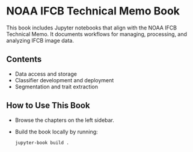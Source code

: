 # **NOAA IFCB Technical Memo Book**

This book includes Jupyter notebooks that align with the NOAA IFCB Technical Memo. It documents workflows for managing, processing, and analyzing IFCB image data.

## Contents

- Data access and storage
- Classifier development and deployment
- Segmentation and trait extraction

## How to Use This Book

- Browse the chapters on the left sidebar.
- Build the book locally by running:

  ```bash
  jupyter-book build .
